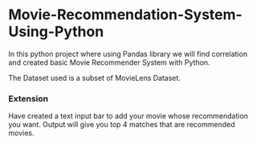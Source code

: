 # Movie-Recommendation-System-Using-Python
 In this python project where using Pandas library we will find correlation and created basic Movie Recommender System with Python.
 
The Dataset used is a subset of MovieLens Dataset.

### Extension
Have created a text input bar to add your movie whose recommendation you want. Output will give you top 4 matches that are recommended movies.

 
